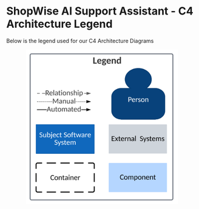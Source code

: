 # ShopWise AI Support Assistant - C4 Architecture Legend

Below is the legend used for our C4 Architecture Diagrams

<div align="center">
  <img src="../images/architecture/c4-architecture-legend.png" width="400px" height="auto" alt="C4 Architecture Legend"/>
</div>
